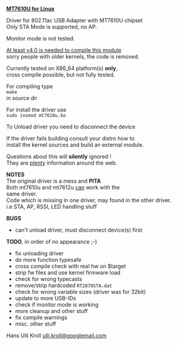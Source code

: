 <u>**MT7610U for Linux**</u>

Driver for 802.11ac USB Adapter with MT7610U chipset  
Only STA Mode is supported, no AP.  

Monitor mode is not tested.

<u>At least v4.0 is needed to compile this module</u>  
sorry people with older kernels, the code is removed.

Currently tested on X86_64 platform(s) **only**,  
cross compile possible, but not fully tested.  

For compiling type  
`make`  
in source dir  

For install the driver use  
`sudo insmod mt7610u.ko`  

To Unload driver you need to disconnect the device

If the driver fails building consult your distro how to  
install the kernel sources and build an external module.
  
Questions about this will **silently** ignored !  
They are <u>plenty</u> information around the web.  

**NOTES**  
The original driver is a mess and **PITA**  
Both mt7610u and mt7612u <u>can</u> work with the  
same driver.  
Code which is missing in one driver, may found in the other driver.  
i.e STA, AP, RSSI, LED handling stuff  

**BUGS**  
- can't unload driver, must disconnect device(s) first  
  

**TODO**, in order of no appearance ;-)  
- fix unloading driver  
- do more function typesafe  
- cross compile check with real hw on $target  
- strip fw files and use kernel firmware load  
- check for wrong typecasts  
- remove/strip hardcoded `RT2870STA.dat`  
- check for wrong variable sizes (driver was for 32bit)  
- update to more USB-IDs  
- check if monitor mode is working  
- more cleanup and other stuff  
- fix compile warnings  
- misc. other stuff  


Hans Ulli Kroll <ulli.kroll@googlemail.com>




